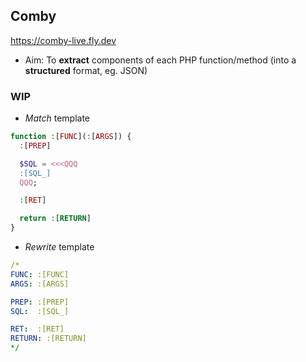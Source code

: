 ## Comby

https://comby-live.fly.dev

- Aim: To **extract** components of each PHP function/method (into a **structured** format, eg. JSON)

### WIP

- *Match* template

```php
function :[FUNC](:[ARGS]) {
  :[PREP]

  $SQL = <<<QQQ
  :[SQL_]
  QQQ;

  :[RET]

  return :[RETURN]
}
```

- *Rewrite* template

```yaml
/*
FUNC: :[FUNC]
ARGS: :[ARGS]

PREP: :[PREP]
SQL:  :[SQL_]

RET:  :[RET]
RETURN: :[RETURN]
*/
```

